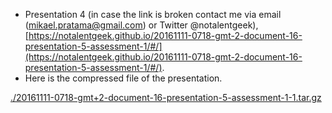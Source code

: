 * Presentation 4 (in case the link is broken contact me via email (mikael.pratama@gmail.com) or Twitter @notalentgeek), [https://notalentgeek.github.io/20161111-0718-gmt-2-document-16-presentation-5-assessment-1/#/](https://notalentgeek.github.io/20161111-0718-gmt-2-document-16-presentation-5-assessment-1/#/).
* Here is the compressed file of the presentation.

[./20161111-0718-gmt+2-document-16-presentation-5-assessment-1-1.tar.gz](./20161111-0718-gmt+2-document-16-presentation-5-assessment-1-1.tar.gz)